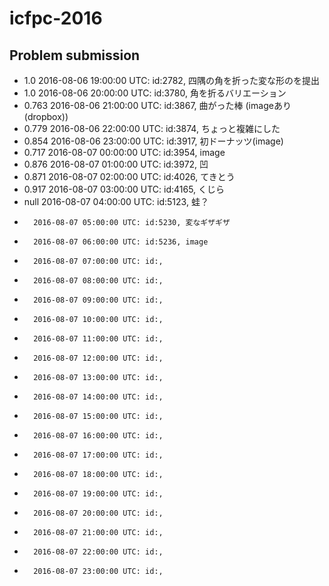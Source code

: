 # icfpc-2016

## Problem submission
- 1.0   2016-08-06 19:00:00 UTC: id:2782, 四隅の角を折った変な形のを提出
- 1.0   2016-08-06 20:00:00 UTC: id:3780, 角を折るバリエーション
- 0.763 2016-08-06 21:00:00 UTC: id:3867, 曲がった棒 (imageあり(dropbox))
- 0.779 2016-08-06 22:00:00 UTC: id:3874, ちょっと複雑にした
- 0.854 2016-08-06 23:00:00 UTC: id:3917, 初ドーナッツ(image)
- 0.717 2016-08-07 00:00:00 UTC: id:3954, image
- 0.876 2016-08-07 01:00:00 UTC: id:3972, 凹
- 0.871 2016-08-07 02:00:00 UTC: id:4026, てきとう
- 0.917 2016-08-07 03:00:00 UTC: id:4165, くじら
- null  2016-08-07 04:00:00 UTC: id:5123, 蛙？
-       2016-08-07 05:00:00 UTC: id:5230, 変なギザギザ
-       2016-08-07 06:00:00 UTC: id:5236, image
-       2016-08-07 07:00:00 UTC: id:, 
-       2016-08-07 08:00:00 UTC: id:, 
-       2016-08-07 09:00:00 UTC: id:, 
-       2016-08-07 10:00:00 UTC: id:, 
-       2016-08-07 11:00:00 UTC: id:, 
-       2016-08-07 12:00:00 UTC: id:, 
-       2016-08-07 13:00:00 UTC: id:, 
-       2016-08-07 14:00:00 UTC: id:, 
-       2016-08-07 15:00:00 UTC: id:, 
-       2016-08-07 16:00:00 UTC: id:, 
-       2016-08-07 17:00:00 UTC: id:, 
-       2016-08-07 18:00:00 UTC: id:, 
-       2016-08-07 19:00:00 UTC: id:, 
-       2016-08-07 20:00:00 UTC: id:, 
-       2016-08-07 21:00:00 UTC: id:, 
-       2016-08-07 22:00:00 UTC: id:, 
-       2016-08-07 23:00:00 UTC: id:, 
